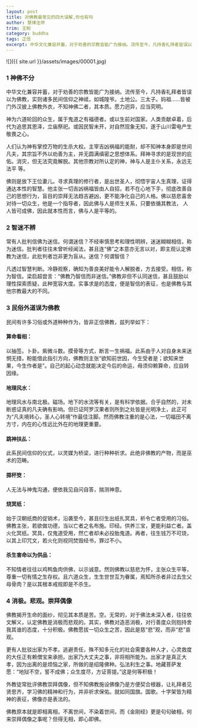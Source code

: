 ```yaml
---
layout: post
title: 对佛教最常见的四大误解,你也有吗
author: 慧律法师
trim: 王盼
category: buddha
tags: 正信
excerpt: 中华文化兼容并蓄，对于劝善的宗教皆能广为接纳。流传至今，凡持香礼拜者皆误以为佛教，实则诸多民间信仰之神祗，如城隍爷。土地公。三太子。妈祖……皆被门外汉披上佛教外衣，不知神佛二者，其本质。愿力迥异，应当究明。
---
```


![]({{ site.url }}/assets/images/00001.jpg)

### 1 神佛不分 ###

中华文化兼容并蓄，对于劝善的宗教皆能广为接纳。流传至今，凡持香礼拜者皆误以为佛教，实则诸多民间信仰之神祗，如城隍爷。土地公。三太子。妈祖……皆被门外汉披上佛教外衣，不知神佛二者，其本质。愿力迥异，应当究明。

神为六道轮回的众生，属于鬼道之有福德者。或以生前对国家。人类贡献卓着，后代为追思其恩泽，立庙祭祀。或因民智未开，对自然现象无知，遂于山川雷电产生敬畏之心。

人们认为神有掌控万物的生杀大权。主宰吉凶祸福的能耐，却不知神本身即是世间凡夫，其宗旨不外以劝善为主，并无圆满缜密之思想体系。拜神寻求的是现世的庇佑。消灾，但无法究竟解脱。其他宗教对所认定的神，神与人是主仆关系，永远无法平 等。

佛则是放下王位妻儿。寻求真理的修行者，是出世圣人，彻悟宇宙人生真理，证得通达本性的智慧。他主张一切吉凶祸福皆由人自招，若不在心地下手，彻底改善自己的思想行为，盲目的崇拜无法趋吉避凶，更不能净化自己的人格。佛以慈悲喜舍对待一切众生，他是一个指导者，因此佛与人是师生关系，只要依循其教法， 人人皆可成佛，因此就本性而言，佛与人是平等的。

### 2 智迷不辨 ###

常有人批判信佛为迷信。何谓迷信？不经审慎思考和理性明辨，迷迷糊糊相信，称为迷信。批判者往往未曾听经闻法，甚且连“佛”之本意亦无言以对，即主观认定佛教为迷信，此批判者岂非更为盲从。迷信？何谓智信？

凡透过智慧判断。冷静观察，确知为善良美好能令人解脱者，方去接受。相信，称为智信。梁启超尝言：“佛教乃智信而非迷信。”佛教非但不认同迷信，甚且鼓励以理性探索质疑，此种宽容大度。实事求是的态度，便是智信的表征，也是佛教与其他宗教最大的不同。

### 3 民俗外道误为佛教 ###

民间有许多习俗或外道种种作为，皆非正信佛教，兹列举如下：

#### 算命看相： ####

以抽签。卜卦。紫微斗数。摸骨等方式，断言一生祸福。此系由于人对自身未来迷惘无措，盼能借此指引方向，佛教则主张“欲知前世因，今生受者是；欲知来世果，今生作者是”。自己的起心动念就能决定今后的命运，毋须仰赖算命，应自转因缘。

#### 地理风水： ####

地理风水与南北极。磁场。地下的水流等有关，是有科学依据。合乎自然的，对未断惑证真的凡夫确有影响。但已证阿罗汉果者则所到之处皆是光明净土，此正可为“凡夫境转心，圣人心转境”作最佳注脚。然而佛教注重的是心法，一切福田不离方寸，内在的心性远比外在的地理更重要。

#### 跳神扶乩： ####

此系民间信仰的仪式，以灵媒为桥梁，进行种种祈求。此绝非佛教的产物，而是巫术的范畴。

#### 掷杯筊： ####

人无法与神鬼沟通，便依我见自问自答，揣测神意。

#### 烧冥纸： ####

始于汉朝纸商的促销术，沿袭至今，甚且衍生出纸扎冥具，祈令亡者受用的习俗。佛教主张，若欲做功德，当以亡者之名布施。印经。供养三宝，更能利益亡者。盖火化冥纸。冥具，仅鬼道受用，然亡者却未必投胎鬼道。再者，往生钱万不可烧，以其上印咒文，若火化则视同焚毁经书，罪过不小。

#### 杀生害命以为供品： ####

不知情者往往以鸡鸭鱼肉供佛，以示诚意。然则佛教以慈悲为怀，主张众生平等，尊重一切有情之生存权。且六道众生，生生世世互为眷属，焉知所杀者非过去生父母骨肉？是以其根本戒规即是不杀生。

### 4 消极。悲观。崇拜偶像 ###

佛教揭开生命的面纱，彻见其本质是苦。空。无常的，对于佛法未深入者，往往依文解义，认定佛教是消极而悲观的。其实，佛教对造恶消极，对行善度众则抱持舍我其谁的态度，十分积极。佛教愿拔一切众生之苦，因此是慈“悲”观，而非“悲”哀观。

更有人批驳出家为不孝。逃避责任，殊不知多元化的社会需要各种人才，心灵救度的大任正有赖僧宝来承担。出家乃大丈夫之事，非将相所能为。出家才是真正大孝，因为出离的是烦恼之家，所做的是绍隆佛种。弘法利生之事。地藏菩萨发愿：“地狱不空，誓不成佛；众生度尽，方证菩提。”这是何等积极！

外教徒常批评佛教崇拜偶像，但不知佛教施设佛像乃是方便契合根器，让礼拜者见贤思齐，学习佛的精神和行为，并非祈求保佑。就如同国旗。国歌。十字架皆为精神的表征，佛像亦是表法的。

佛教原本就是即相离相，不离世间，不染着世间，而《金刚经》更是句句破相，何来崇拜偶像之事呢？但得无相，即心即佛。
